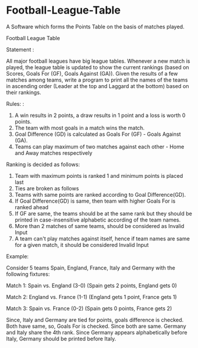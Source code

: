 # Football-League-Table
A Software which forms the Points Table on the basis of matches played.

Football League Table

Statement :

All major football leagues have big league tables. Whenever a new match is played, the league table is updated to show the current rankings (based on Scores, Goals For (GF), Goals Against (GA)). Given the results of a few matches among teams, write a program to print all the names of the teams in ascending order (Leader at the top and Laggard at the bottom) based on their rankings.

Rules: :

1. A win results in 2 points, a draw results in 1 point and a loss is worth 0 points.
2. The team with most goals in a match wins the match.
3. Goal Difference (GD) is calculated as Goals For (GF) - Goals Against (GA).
4. Teams can play maximum of two matches against each other - Home and Away matches respectively

Ranking is decided as follows:

1. Team with maximum points is ranked 1 and minimum points is placed last
2. Ties are broken as follows
3. Teams with same points are ranked according to Goal Difference(GD).
4. If Goal Difference(GD) is same, then team with higher Goals For is ranked ahead
5. If GF are same, the teams should be at the same rank but they should be printed in case-insensitive alphabetic according of the team      names.
6. More than 2 matches of same teams, should be considered as Invalid Input
7. A team can't play matches against itself, hence if team names are same for a given match, it should be considered Invalid Input





Example:

Consider 5 teams Spain, England, France, Italy and Germany with the following fixtures:

Match 1: Spain vs. England (3-0)
(Spain gets 2 points, England gets 0)

Match 2: England vs. France (1-1)
(England gets 1 point, France gets 1)

Match 3: Spain vs. France (0-2)
(Spain gets 0 points, France gets 2)


Since, Italy and Germany are tied for points, goals difference is checked. Both have same, so, Goals For is checked. Since both are same. Germany and Italy share the 4th rank. Since Germany appears alphabetically before Italy, Germany should be printed before Italy.
